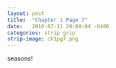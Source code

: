 ```yaml
---
layout: post
title:  "Chapter 1 Page 7"
date:   2016-07-11 20:00:04 -0400
categories: strip grip
strip-image: ch1pg7.png
---
```

seasons!
